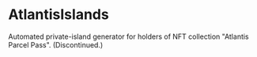# AtlantisIslands
Automated private-island generator for holders of NFT collection "Atlantis Parcel Pass". (Discontinued.)
